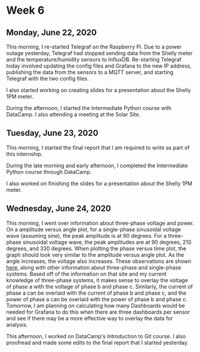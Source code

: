 # Week 6

## Monday, June 22, 2020
This morning, I re-started Telegraf on the Raspberry Pi. Due to a power outage yesterday, Telegraf had stopped sending data from the Shelly meter and the temperature/humidity sensors to InfluxDB. Re-starting Telegraf today involved updating the config files and Grafana to the new IP address, publishing the data from the sensors to a MQTT server, and starting Telegraf with the two config files. 

I also started working on creating slides for a presentation about the Shelly 1PM meter.

During the afternoon, I started the Intermediate Python course with DataCamp. I also attending a meeting at the Solar Site. 

## Tuesday, June 23, 2020
This morning, I started the final report that I am required to write as part of this internship. 

During the late morning and early afternoon, I completed the Intermediate Python course through DataCamp. 

I also worked on finishing the slides for a presentation about the Shelly 1PM meter.

## Wednesday, June 24, 2020
This morning, I went over information about three-phase voltage and power. On a amplitude versus angle plot, for a single-phase sinusoidal voltage wave (assuming sine), the peak amplitude is at 90 degrees. For a three-phase sinusoidal voltage wave, the peak amplitudes are at 90 degrees, 210 degrees, and 330 degrees. When plotting the phase versus time plot, the graph should look very similar to the amplitude versus angle plot. As the angle increases, the voltage also increases. These observations are shown [here](https://circuitglobe.com/difference-between-single-phase-and-three-phase.html), along with other information about three-phase and single-phase systems. Based off of the information on that site and my current knowledge of three-phase systems, it makes sense to overlay the voltage of phase a with the voltage of phase b and phase c. Similarly, the current of phase a can be overlaid with the current of phase b and phase c, and the power of phase a can be overlaid with the power of phase b and phase c. Tomorrow, I am planning on calculating how many Dashboards would be needed for Grafana to do this when there are three dashboards per sensor and see if there may be a more effective way to overlay the data for analysis.

This afternoon, I worked on DataCamp's Introduction to Git course. I also proofread and made some edits to the final report that I started yesterday.
